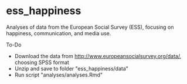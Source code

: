 # ess_happiness
Analyses of data from the European Social Survey (ESS), focusing on happiness, communication, and media use.

To-Do
- Download the data from http://www.europeansocialsurvey.org/data/, choosing SPSS format
- Unzip and save to folder "ess_happiness/data"
- Run script "analyses/analyses.Rmd"